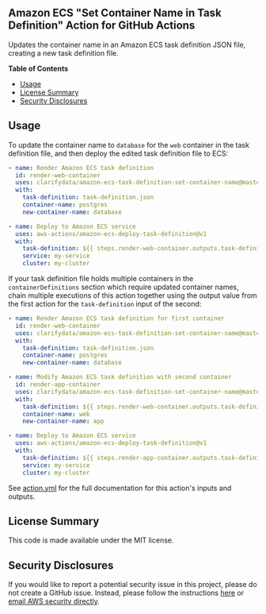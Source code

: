 ## Amazon ECS "Set Container Name in Task Definition" Action for GitHub Actions

Updates the container name in an Amazon ECS task definition JSON file, creating a new task definition file.

**Table of Contents**

<!-- toc -->

- [Usage](#usage)
- [License Summary](#license-summary)
- [Security Disclosures](#security-disclosures)

<!-- tocstop -->

## Usage

To update the container name to `database` for the `web` container in the task definition file, and then deploy the edited task definition file to ECS:

```yaml
- name: Render Amazon ECS task definition
  id: render-web-container
  uses: clarifydata/amazon-ecs-task-definition-set-container-name@master
  with:
    task-definition: task-definition.json
    container-name: postgres
    new-container-name: database

- name: Deploy to Amazon ECS service
  uses: aws-actions/amazon-ecs-deploy-task-definition@v1
  with:
    task-definition: ${{ steps.render-web-container.outputs.task-definition }}
    service: my-service
    cluster: my-cluster
```

If your task definition file holds multiple containers in the `containerDefinitions`
section which require updated container names, chain multiple executions of this action
together using the output value from the first action for the `task-definition`
input of the second:

```yaml
- name: Render Amazon ECS task definition for first container
  id: render-web-container
  uses: clarifydata/amazon-ecs-task-definition-set-container-name@master
  with:
    task-definition: task-definition.json
    container-name: postgres
    new-container-name: database

- name: Modify Amazon ECS task definition with second container
  id: render-app-container
  uses: clarifydata/amazon-ecs-task-definition-set-container-name@master
  with:
    task-definition: ${{ steps.render-web-container.outputs.task-definition }}
    container-name: web
    new-container-name: app

- name: Deploy to Amazon ECS service
  uses: aws-actions/amazon-ecs-deploy-task-definition@v1
  with:
    task-definition: ${{ steps.render-app-container.outputs.task-definition }}
    service: my-service
    cluster: my-cluster
```

See [action.yml](action.yml) for the full documentation for this action's inputs and outputs.

## License Summary

This code is made available under the MIT license.

## Security Disclosures

If you would like to report a potential security issue in this project, please do not create a GitHub issue. Instead, please follow the instructions [here](https://aws.amazon.com/security/vulnerability-reporting/) or [email AWS security directly](mailto:aws-security@amazon.com).
